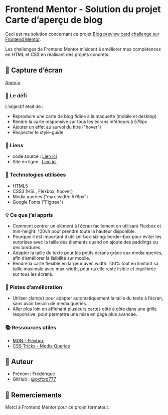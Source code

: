 
# Frontend Mentor - Solution du projet Carte d’aperçu de blog

Ceci est ma solution concernant ce projet [Blog preview card challenge sur Frontend Mentor](https://www.frontendmentor.io/challenges/blog-preview-card-ckPaj01IcS).  

Les challenges de Frontend Mentor m’aident à améliorer mes compétences en HTML et CSS en réalisant des projets concrets.

## 📸 Capture d’écran
[Aperçu](./preview.jpg)

### 🎯 Le défi

L’objectif était de :

- Reproduire une carte de blog fidèle à la maquette (mobile et desktop)
- Rendre la carte responsive sur tous les écrans inférieurs à 576px
- Ajouter un effet au survol du titre ("hover")
- Respecter le style-guide


### 🔗 Liens

- code source : [Lien ici](https://github.com/oxford777/tp-blog-preview-card)
- Site en ligne : [Lien ici](https://oxford777.github.io/tp-blog-preview-card/)

### 🔧 Technologies utilisées

- HTML5 
- CSS3 (HSL, Flexbox, hoover)
- Media queries ("max-width: 576px")
- Google Fonts ("Figtree")

### 💡 Ce que j’ai appris

- Comment centrer un élément à l’écran facilement en utilisant Flexbox et min-height: 100vh pour prendre toute la hauteur disponible.
- Pourquoi il est important d’utiliser box-sizing: border-box pour éviter les surprises avec la taille des éléments quand on ajoute des paddings ou des bordures.
- Adapter la taille du texte pour les petits écrans grâce aux media queries, afin d’améliorer la lisibilité sur mobile.
- Rendre la carte flexible en largeur avec width: 100% tout en limitant sa taille maximale avec max-width, pour qu’elle reste lisible et équilibrée sur tous les écrans.

### 🧭 Pistes d’amélioration

- Utiliser clamp() pour adapter automatiquement la taille du texte à l’écran, sans avoir besoin de media queries.
- Aller plus loin en affichant plusieurs cartes côte à côte dans une grille responsive, pour permettre une mise en page plus avancée.

### 📚 Ressources utiles

- [MDN - Flexbox](https://developer.mozilla.org/fr/docs/Web/CSS/flex)
- [CSS Tricks - Media Queries](https://css-tricks.com/snippets/css/media-queries-for-standard-devices/)


## 👤 Auteur

- Prénom : Frédérique
- GitHub : [@oxford777](https://github.com/oxford777)


## 🙏 Remerciements

Merci à Frontend Mentor pour ce projet formateur.
